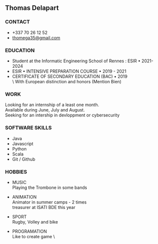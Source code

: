 ## Thomas Delapart

### CONTACT

- +337 70 26 12 52
- thomega35@gmail.com

### EDUCATION

- Student at the Informatic Engineering School of Rennes : ESIR • 2021-2024
- ESIR • INTENSIVE PREPARATION COURSE • 2019 - 2021
- CERTIFICATE OF SECONDARY EDUCATION (BAC) • 2019 \
   \   With European distinction and honors (Mention Bien)

### WORK

Looking for an internship of a least one month. \
Available during June, July and August. \
Seeking for an intership in devloppment or cybersecurity

### SOFTWARE SKILLS
- Java
- Javascript
- Python
- Scala
- Git / Github

### HOBBIES
- MUSIC \
Playing the Trombone in some bands

- ANIMATION \
Animator in summer camps - 2 times \
treasurer at ISATI BDE this year

- SPORT \
Rugby, Volley and bike 

- PROGRAMATION \
Like to create game \

